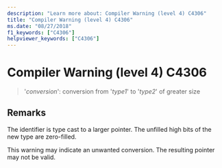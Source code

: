 ```yaml
---
description: "Learn more about: Compiler Warning (level 4) C4306"
title: "Compiler Warning (level 4) C4306"
ms.date: "08/27/2018"
f1_keywords: ["C4306"]
helpviewer_keywords: ["C4306"]
---
```

# Compiler Warning (level 4) C4306

> '*conversion*': conversion from '*type1*' to '*type2*' of greater size

## Remarks

The identifier is type cast to a larger pointer. The unfilled high bits of the new type are zero-filled.

This warning may indicate an unwanted conversion. The resulting pointer may not be valid.
